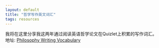 ```yaml
---
layout: default
title: "哲学写作英文词汇"
tags: resources 
---
```


我将在这里分享我这两年通过阅读英语哲学论文在Quizlet上积累的写作词汇。  
地址: [Philosophy Writing Vocabulary](https://quizlet.com/_88jrox?x=1jqt&i=yfxkk)  
